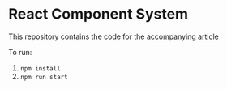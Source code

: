 # React Component System

This repository contains the code for the [accompanying article](https://levelup.gitconnected.com/building-a-reusable-component-system-with-react-js-and-styled-components-4e9f1018a31c)

To run:

1. `npm install`
2. `npm run start`
